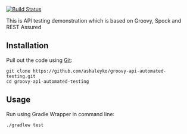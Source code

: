 [![Build Status](https://travis-ci.org/ashaleyko/groovy-api-automated-testing.svg?branch=main)](https://travis-ci.org/ashaleyko/groovy-api-automated-testing)

This is API testing demonstration which is based on Groovy, Spock and REST Assured

## Installation

Pull out the code using [Git](https://git-scm.com/downloads):

```shell
git clone https://github.com/ashaleyko/groovy-api-automated-testing.git
cd groovy-api-automated-testing
```

## Usage

Run using Gradle Wrapper in command line:

```shell
./gradlew test
```
